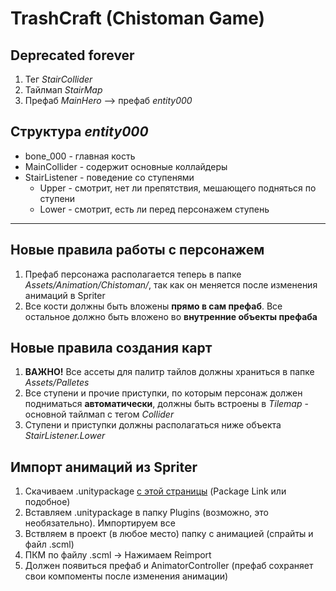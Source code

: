 # TrashCraft (Chistoman Game)
## Deprecated forever
1. Тег _StairCollider_
1. Тайлмап _StairMap_
1. Префаб _MainHero_ --> префаб _entity000_

## Структура _entity000_
* bone_000 - главная кость
* MainCollider - содержит основные коллайдеры
* StairListener - поведение со ступенями
	* Upper - смотрит, нет ли препятствия, мешающего подняться по ступени
	* Lower - смотрит, есть ли перед персонажем ступень

---

## Новые правила работы с персонажем
1. Префаб персонажа располагается теперь в папке _Assets/Animation/Chistoman/_, так как он меняется после изменения анимаций в Spriter
1. Все кости должны быть вложены __прямо в сам префаб__. Все остальное должно быть вложено во __внутренние объекты префаба__

## Новые правила создания карт
1. __ВАЖНО!__ Все ассеты для палитр тайлов должны храниться в папке _Assets/Palletes_
1. Все ступени и прочие приступки, по которым персонаж должен подниматься __автоматически__, должны быть встроены в _Tilemap_ - основной тайлмап с тегом _Collider_
1. Ступени и приступки должны располагаться ниже объекта _StairListener.Lower_ 

## Импорт анимаций из Spriter
1. Скачиваем .unitypackage [с этой страницы](https://brashmonkey.com/forum/index.php?/topic/3993-spriter-for-unity-50/) (Package Link или подобное)
2. Вставляем .unitypackage в папку Plugins (возможно, это необязательно). Импортируем все
3. Вствляем в проект (в любое место) папку с анимацией (спрайты и файл .scml)
4. ПКМ по файлу .scml -> Нажимаем Reimport
5. Должен появиться префаб и AnimatorController (префаб сохраняет свои компоменты после изменения анимации)
